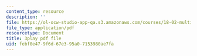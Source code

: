 ```yaml
---
content_type: resource
description: ''
file: https://ol-ocw-studio-app-qa.s3.amazonaws.com/courses/18-02-multivariable-calculus-fall-2007/febf0e479f6d67e395a07153980ae7fa_dK3NEf13nPc.pdf
file_type: application/pdf
resourcetype: Document
title: 3play pdf file
uid: febf0e47-9f6d-67e3-95a0-7153980ae7fa
---
```

